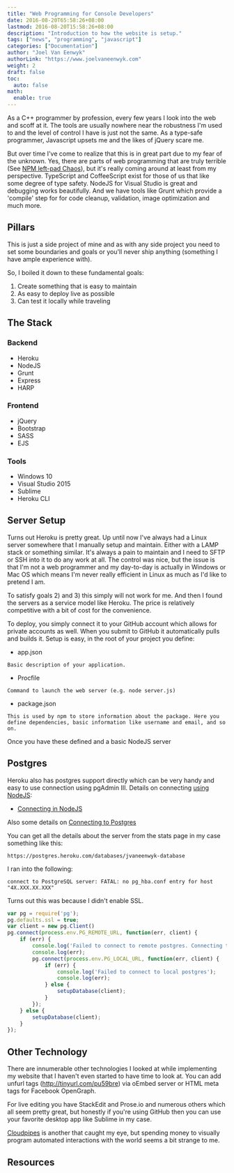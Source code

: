 ```yaml
---
title: "Web Programming for Console Developers"
date: 2016-08-20T65:58:26+08:00
lastmod: 2016-08-20T15:58:26+08:00
description: "Introduction to how the website is setup."
tags: ["news", "programming", "javascript"]
categories: ["Documentation"]
author: "Joel Van Eenwyk"
authorLink: "https://www.joelvaneenwyk.com"
weight: 2
draft: false
toc:
  auto: false
math:
  enable: true
---
```


As a C++ programmer by profession, every few years I look into the web and scoff at it. The tools are usually nowhere near the robustness I'm used to and the level of control I have is just not the same. As a type-safe programmer, Javascript upsets me and the likes of jQuery scare me.

But over time I've come to realize that this is in great part due to my fear of the unknown. Yes, there are parts of web programming that are truly terrible (See [NPM left-pad Chaos](http://www.theregister.co.uk/2016/03/23/npm_left_pad_chaos/)), but it's really coming around at least from my perspective. TypeScript and CoffeeScript exist for those of us that like some degree of type safety. NodeJS for Visual Studio is great and debugging works beautifully. And we have tools like Grunt which provide a 'compile' step for for code cleanup, validation, image optimization and much more.

## Pillars

This is just a side project of mine and as with any side project you need to set some boundaries and goals or you'll never ship anything (something I have ample experience with).

So, I boiled it down to these fundamental goals:

1. Create something that is easy to maintain
2. As easy to deploy live as possible
3. Can test it locally while traveling

## The Stack

### Backend

* Heroku
* NodeJS
* Grunt
* Express
* HARP

### Frontend

* jQuery
* Bootstrap
* SASS
* EJS

### Tools

* Windows 10
* Visual Studio 2015
* Sublime
* Heroku CLI

## Server Setup

Turns out Heroku is pretty great. Up until now I've always had a Linux server somewhere that I manually setup and maintain. Either with a LAMP stack or something similar. It's always a pain to maintain and I need to SFTP or SSH into it to do any work at all. The control was nice, but the issue is that I'm not a web programmer and my day-to-day is actually in Windows or Mac OS which means I'm never really efficient in Linux as much as I'd like to pretend I am.

To satisfy goals 2) and 3) this simply will not work for me. And then I found the servers as a service model like Heroku. The price is relatively competitive with a bit of cost for the convenience.

To deploy, you simply connect it to your GitHub account which allows for private accounts as well. When you submit to GitHub it automatically pulls and builds it. Setup is easy, in the root of your project you define:

* app.json

```
Basic description of your application.
```

* Procfile

```
Command to launch the web server (e.g. node server.js)
```

* package.json

```
This is used by npm to store information about the package. Here you define dependencies, basic information like username and email, and so on.
```

Once you have these defined and a basic NodeJS server

## Postgres

Heroku also has postgres support directly which can be very handy and easy to use connection using pgAdmin III. Details on connecting [using NodeJS][10]:

* [Connecting in NodeJS](https://devcenter.heroku.com/articles/heroku-postgresql#connecting-in-node-js)

Also some details on [Connecting to Postgres](https://devcenter.heroku.com/articles/connecting-to-heroku-postgres-databases-from-outside-of-heroku)

You can get all the details about the server from the stats page in my case something like this:

```url
https://postgres.heroku.com/databases/jvaneenwyk-database
```

I ran into the following:

```shell
connect to PostgreSQL server: FATAL: no pg_hba.conf entry for host "4X.XXX.XX.XXX"
```

Turns out this was because I didn't enable SSL.

```javascript
var pg = require('pg');
pg.defaults.ssl = true;
var client = new pg.Client()
pg.connect(process.env.PG_REMOTE_URL, function(err, client) {
    if (err) {
        console.log('Failed to connect to remote postgres. Connecting to local postgres');
        console.log(err);
        pg.connect(process.env.PG_LOCAL_URL, function(err, client) {
            if (err) {
                console.log('Failed to connect to local postgres');
                console.log(err);
            } else {
                setupDatabase(client);
            }
        });
    } else {
        setupDatabase(client);
    }
});
```

## Other Technology

There are innumerable other technologies I looked at while implementing my website that I haven't even started to have time to look at. You can add unfurl tags (<http://tinyurl.com/pu59bre>) via oEmbed server or HTML meta tags for Facebook OpenGraph.

For live editing you have StackEdit and Prose.io and numerous others which all seem pretty great, but honestly if you're using GitHub then you can use your favorite desktop app like Sublime in my case.

[Cloudpipes](https://www.quickbase.com/cloudpipes-announcement) is another that caught my eye, but spending money to visually program automated interactions with the world seems a bit strange to me.

## Resources

[1]: https://devcenter.heroku.com/articles/custom-domains
[2]: http://stackoverflow.com/questions/14125175/setup-heroku-and-godaddy
[3]: http://stackoverflow.com/questions/7170664/how-to-configure-heroku-application-dns-to-godaddy-domain
[4]: https://devcenter.heroku.com/articles/ssl-endpoint
[5]: https://support.dnsimple.com/articles/alias-record/
[6]: http://lifesforlearning.com/heroku-with-godaddy/
[7]: https://devcenter.heroku.com/articles/heroku-local#add-a-config-var-to-your-env-file
[8]: https://help.disqus.com/customer/en/portal/articles/2158629
[9]: https://www.godaddy.com/help/manually-forwarding-or-masking-your-domain-name-422
[10]: http://mherman.org/blog/2015/02/12/postgresql-and-nodejs/ "Useful NodeJS and Postgres Tutorial"
